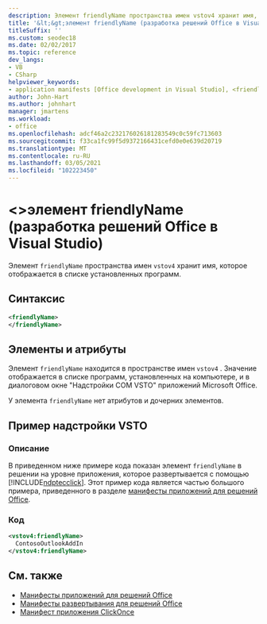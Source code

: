 ```yaml
---
description: Элемент friendlyName пространства имен vstov4 хранит имя, которое отображается в списке установленных программ.
title: '&lt;&gt;элемент friendlyName (разработка решений Office в Visual Studio)'
titleSuffix: ''
ms.custom: seodec18
ms.date: 02/02/2017
ms.topic: reference
dev_langs:
- VB
- CSharp
helpviewer_keywords:
- application manifests [Office development in Visual Studio], <friendlyName> element
author: John-Hart
ms.author: johnhart
manager: jmartens
ms.workload:
- office
ms.openlocfilehash: adcf46a2c232176026181283549c0c59fc713603
ms.sourcegitcommit: f33ca1fc99f5d9372166431cefd0e0e639d20719
ms.translationtype: MT
ms.contentlocale: ru-RU
ms.lasthandoff: 03/05/2021
ms.locfileid: "102223450"
---
```

# <a name="ltfriendlynamegt-element-office-development-in-visual-studio"></a>&lt;&gt;элемент friendlyName (разработка решений Office в Visual Studio)
  Элемент `friendlyName` пространства имен `vstov4` хранит имя, которое отображается в списке установленных программ.

## <a name="syntax"></a>Синтаксис

```xml
<friendlyName>
</friendlyName>
```

## <a name="elements-and-attributes"></a>Элементы и атрибуты
 Элемент `friendlyName` находится в пространстве имен `vstov4` . Значение отображается в списке программ, установленных на компьютере, и в диалоговом окне "Надстройки COM VSTO" приложений Microsoft Office.

 У элемента `friendlyName` нет атрибутов и дочерних элементов.

## <a name="vsto-add-in-example"></a>Пример надстройки VSTO

### <a name="description"></a>Описание
 В приведенном ниже примере кода показан элемент `friendlyName` в решении на уровне приложения, которое развертывается с помощью [!INCLUDE[ndptecclick](../vsto/includes/ndptecclick-md.md)]. Этот пример кода является частью большого примера, приведенного в разделе [манифесты приложений для решений Office](../vsto/application-manifests-for-office-solutions.md).

### <a name="code"></a>Код

```xml
<vstov4:friendlyName>
  ContosoOutlookAddIn
</vstov4:friendlyName>
```

## <a name="see-also"></a>См. также

- [Манифесты приложений для решений Office](../vsto/application-manifests-for-office-solutions.md)
- [Манифесты развертывания для решений Office](../vsto/deployment-manifests-for-office-solutions.md)
- [Манифест приложения ClickOnce](../deployment/clickonce-application-manifest.md)
